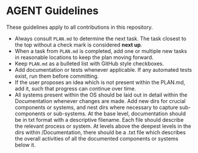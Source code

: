 # AGENT Guidelines

These guidelines apply to all contributions in this repository.

* Always consult `PLAN.md` to determine the next task. The task closest to the top without a check mark is considered **next up**.
* When a task from `PLAN.md` is completed, add one or multiple new tasks in reasonable locations to keep the plan moving forward.
* Keep `PLAN.md` as a bulleted list with GitHub style checkboxes.
* Add documentation or tests whenever applicable. If any automated tests exist, run them before committing.
* If the user proposes an idea which is not present within the PLAN.md, add it, such that progress can continue over time.
* All systems present within the OS should be laid out in detail within the Documentation whenever changes are made. Add new dirs for crucial components or systems, and nest dirs where necessary to capture sub-components or sub-systems. At the base level, documentation should be in txt format with a descriptive filename. Each file should describe the relevant process or system. At levels above the deepest levels in the dirs within /Documentation, there should be a .txt file which describes the overall activities of all the documented components or systems below it.